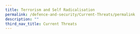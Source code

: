 ```yaml
---
title: Terrorism and Self Radicalisation
permalink: /defence-and-security/Current-Threats/permalink
description: ""
third_nav_title: Current Threats
---
```

